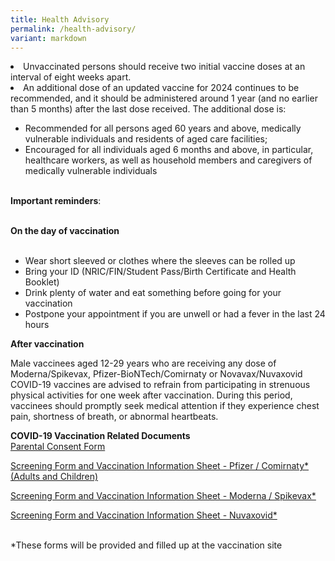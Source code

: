 ```yaml
---
title: Health Advisory
permalink: /health-advisory/
variant: markdown
---
```

<li> Unvaccinated persons should receive two initial vaccine doses at an interval of eight weeks apart. </li>
<li> An additional dose of an updated vaccine for 2024 continues to be recommended, and it should be administered around 1 year (and no earlier than 5 months) after the last dose received. The additional dose is: </li> 	
<ul><li>Recommended for all persons aged 60 years and above, medically vulnerable individuals and residents of aged care facilities; 
	</li><li>Encouraged for all individuals aged 6 months and above, in particular, healthcare workers, as well as household members and caregivers of medically vulnerable individuals </li><br></ul>

**Important reminders**:<br><br>

**On the day of vaccination**<br><br>

* Wear short sleeved or clothes where the sleeves can be rolled up
* Bring your ID (NRIC/FIN/Student Pass/Birth Certificate and Health Booklet)
* Drink plenty of water and eat something before going for your vaccination
* Postpone your appointment if you are unwell or had a fever in the last 24 hours
	<br>

**After vaccination**<br>

Male vaccinees aged 12-29 years who are receiving any dose of Moderna/Spikevax, Pfizer-BioNTech/Comirnaty or Novavax/Nuvaxovid COVID-19 vaccines are advised to refrain from participating in strenuous physical activities for one week after vaccination. During this period, vaccinees should promptly seek medical attention if they experience chest pain, shortness of breath, or abnormal heartbeats.
 <br>
 
 **COVID-19 Vaccination Related Documents**<br>
 [Parental Consent Form](https://go.gov.sg/parcf) <br>
 
[Screening Form and Vaccination Information Sheet - Pfizer / Comirnaty*(Adults and Children)](http://go.gov.sg/visp)<br>

 [Screening Form and Vaccination Information Sheet - Moderna / Spikevax*](https://go.gov.sg/vism)<br>
 
 [Screening Form and Vaccination Information Sheet - Nuvaxovid*](https://go.gov.sg/visn)<br><br>


  *These forms will be provided and filled up at the vaccination site
